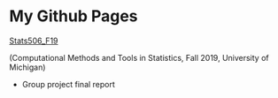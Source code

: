 # My Github Pages

[Stats506_F19](https://github.com/caojie528/caojie528.github.io/tree/master/Stats506_F19)

(Computational Methods and Tools in Statistics, Fall 2019, University of Michigan)

  - Group project final report
